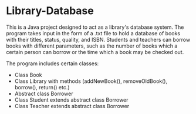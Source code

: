 # Library-Database
This is a Java project designed to act as a library's database system.
The program takes input in the form of a .txt file to hold a database 
of books with their titles, status, quality, and ISBN. Students and 
teachers can borrow books with different parameters, such as the number
of books which a certain person can borrow or the time which a book may
be checked out.

The program includes certain classes:
- Class Book
- Class Library with methods (addNewBook(), removeOldBook(), borrow(), return() etc.)
- Abstract class Borrower
- Class Student extends abstract class Borrower
- Class Teacher extends abstract class Borrower
